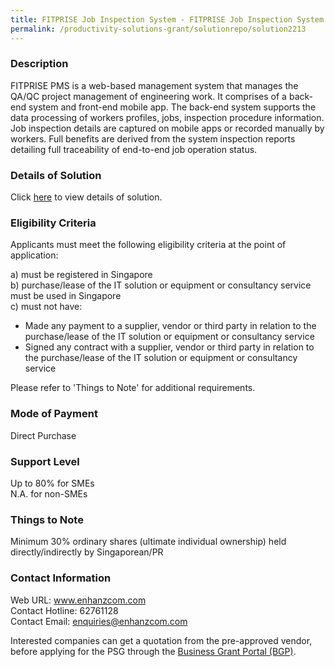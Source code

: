 ```yaml
---
title: FITPRISE Job Inspection System - FITPRISE Job Inspection System - 10 users
permalink: /productivity-solutions-grant/solutionrepo/solution2213
---
```


### Description

FITPRISE PMS is a web-based management system that manages the QA/QC project management of engineering work. It comprises of a back-end system and front-end mobile app. The back-end system supports the data processing of workers profiles, jobs, inspection procedure information. Job inspection details are captured on mobile apps or recorded manually by workers. Full benefits are derived from the system inspection reports detailing full traceability of end-to-end job operation status.

### Details of Solution

Click <a href='https://www.gobusiness.gov.sg/images/psg/Desensitised_Enhanzcom_MOE_Annex_3_wef_30_Sept_2021_Part_1.pdf' target='_blank' rel='noopener'>here</a> to view details of solution.

### Eligibility Criteria

Applicants must meet the following eligibility criteria at the point of application:

a) must be registered in Singapore <br>
b) purchase/lease of the IT solution or equipment or consultancy service must be used in Singapore <br>
c) must not have:
- Made any payment to a supplier, vendor or third party in relation to the purchase/lease of the IT solution or equipment or consultancy service
- Signed any contract with a supplier, vendor or third party in relation to the purchase/lease of the IT solution or equipment or consultancy service

Please refer to 'Things to Note' for additional requirements.

### Mode of Payment
Direct Purchase

### Support Level
Up to 80% for SMEs <br>
N.A. for non-SMEs

### Things to Note
Minimum 30% ordinary shares (ultimate individual ownership) held directly/indirectly by Singaporean/PR

### Contact Information
Web URL: www.enhanzcom.com <br>Contact Hotline: 62761128 <br>Contact Email: enquiries@enhanzcom.com <br>

Interested companies can get a quotation from the pre-approved vendor, before applying for the PSG through the <a target='_blank' rel='noopener' href='https://www.businessgrants.gov.sg/'>Business Grant Portal (BGP)</a>.
